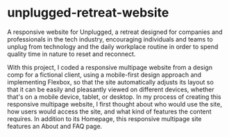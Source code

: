 # unplugged-retreat-website
 A responsive website for Unplugged, a retreat designed for companies and professionals in the tech industry, encouraging individuals and teams to unplug from technology and the daily workplace routine in order to spend quality time in nature to reset and reconnect.
 
 With this project, I coded a responsive multipage website from a design comp for a fictional client, using a mobile-first design approach and implementing Flexbox, so that the site automatically adjusts its layout so that it can be easily and pleasantly viewed on different devices, whether that's on a mobile device, tablet, or desktop.
 In my process of creating this responsive multipage website, I first thought about who would use the site, how users would access the site, and what kind of features the content requires.
 In addition to its Homepage, this responsive multipage site features an About and FAQ page.
 

